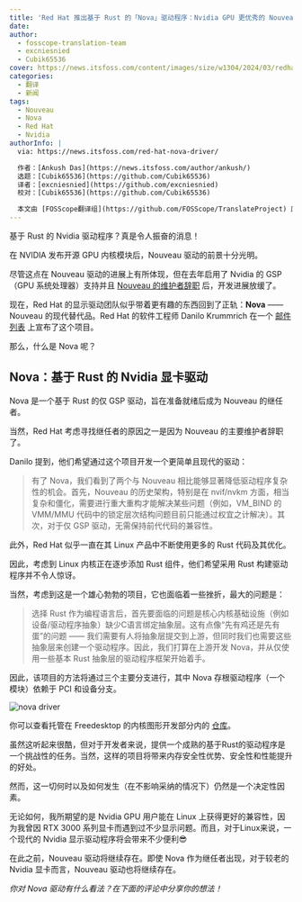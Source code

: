 ```yaml
---
title: 'Red Hat 推出基于 Rust 的「Nova」驱动程序：Nvidia GPU 更优秀的 Nouveau'
date: 
author:
  - fosscope-translation-team
  - excniesnied
  - Cubik65536
cover: https://news.itsfoss.com/content/images/size/w1304/2024/03/redhat-to-replace-noveau-with-nova-driver.png
categories:
  - 翻译
  - 新闻
tags:
  - Nouveau
  - Nova
  - Red Hat
  - Nvidia
authorInfo: |
  via: https://news.itsfoss.com/red-hat-nova-driver/

  作者：[Ankush Das](https://news.itsfoss.com/author/ankush/)
  选题：[Cubik65536](https://github.com/Cubik65536)
  译者：[excniesnied](https://github.com/excniesnied)
  校对：[Cubik65536](https://github.com/Cubik65536)

  本文由 [FOSScope翻译组](https://github.com/FOSScope/TranslateProject) 原创编译，[开源观察](https://fosscope.com/) 荣誉推出
---
```


基于 Rust 的 Nvidia 驱动程序？真是令人振奋的消息！

<!-- more -->

在 NVIDIA 发布开源 GPU 内核模块后，Nouveau 驱动的前景十分光明。

尽管这点在 Nouveau 驱动的进展上有所体现，但在去年启用了 Nvidia 的 GSP（GPU 系统处理器）支持并且 [Nouveau 的维护者辞职](https://lists.freedesktop.org/archives/nouveau/2023-September/043239.html?ref=news.itsfoss.com) 后，开发进展放缓了。

现在，Red Hat 的显示驱动团队似乎带着更有趣的东西回到了正轨：**Nova** —— Nouveau 的现代替代品。Red Hat 的软件工程师 Danilo Krummrich 在一个 [邮件列表](https://lore.kernel.org/dri-devel/Zfsj0_tb-0-tNrJy@cassiopeiae/?ref=news.itsfoss.com) 上宣布了这个项目。

那么，什么是 Nova 呢？

## Nova：基于 Rust 的 Nvidia 显卡驱动

Nova 是一个基于 Rust 的仅 GSP 驱动，旨在准备就绪后成为 Nouveau 的继任者。

当然，Red Hat 考虑寻找继任者的原因之一是因为 Nouveau 的主要维护者辞职了。

Danilo 提到，他们希望通过这个项目开发一个更简单且现代的驱动：

> 有了 Nova，我们看到了两个与 Nouveau 相比能够显著降低驱动程序复杂性的机会。首先，Nouveau 的历史架构，特别是在 nvif/nvkm 方面，相当复杂和僵化，需要进行重大重构才能解决某些问题（例如，VM_BIND 的 VMM/MMU 代码中的锁定层次结构问题目前只能通过权宜之计解决）。其次，对于仅 GSP 驱动，无需保持前代代码的兼容性。

此外，Red Hat 似乎一直在其 Linux 产品中不断使用更多的 Rust 代码及其优化。

因此，考虑到 Linux 内核正在逐步添加 Rust 组件，他们希望采用 Rust 构建驱动程序并不令人惊讶。

当然，考虑到这是一个雄心勃勃的项目，它也面临着一些挫折，最大的问题是：

> 选择 Rust 作为编程语言后，首先要面临的问题是核心内核基础设施（例如设备/驱动程序抽象）缺少C语言绑定抽象层。这有点像“先有鸡还是先有蛋”的问题 —— 我们需要有人将抽象层提交到上游，但同时我们也需要这些抽象层来创建一个驱动程序。因此，我们打算在上游开发 Nova，并从仅使用一些基本 Rust 抽象层的驱动程序框架开始着手。

因此，该项目的方法将通过三个主要分支进行，其中 Nova 存根驱动程序（一个模块）依赖于 PCI 和设备分支。

![nova driver](https://news.itsfoss.com/content/images/2024/03/nova-driver.jpg)

你可以查看托管在 Freedesktop 的内核图形开发部分内的 [仓库](https://gitlab.freedesktop.org/drm/nova?ref=news.itsfoss.com)。

虽然这听起来很酷，但对于开发者来说，提供一个成熟的基于Rust的驱动程序是一个挑战性的任务。当然，这样的项目将带来内存安全性优势、安全性和性能提升的好处。

然而，这一切何时以及如何发生（在不影响采纳的情况下）仍然是一个决定性因素。

无论如何，我所期望的是 Nvidia GPU 用户能在 Linux 上获得更好的兼容性，因为我曾因 RTX 3000 系列显卡而遇到过不少显示问题。而且，对于Linux来说，一个现代的 Nvidia 显示驱动程序将会带来不少便利😎

在此之前，Nouveau 驱动将继续存在。即使 Nova 作为继任者出现，对于较老的 Nvidia 显卡而言，Nouveau 驱动也将继续存在。

*你对 Nova 驱动有什么看法？在下面的评论中分享你的想法！*
